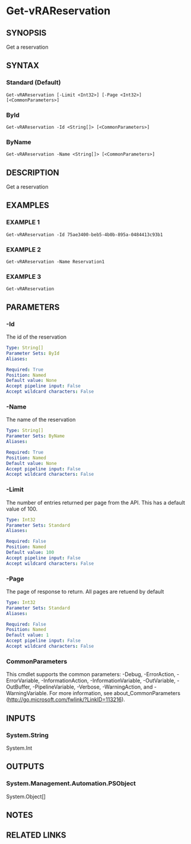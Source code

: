 # Get-vRAReservation

## SYNOPSIS
Get a reservation

## SYNTAX

### Standard (Default)
```
Get-vRAReservation [-Limit <Int32>] [-Page <Int32>] [<CommonParameters>]
```

### ById
```
Get-vRAReservation -Id <String[]> [<CommonParameters>]
```

### ByName
```
Get-vRAReservation -Name <String[]> [<CommonParameters>]
```

## DESCRIPTION
Get a reservation

## EXAMPLES

### EXAMPLE 1
```
Get-vRAReservation -Id 75ae3400-beb5-4b0b-895a-0484413c93b1
```

### EXAMPLE 2
```
Get-vRAReservation -Name Reservation1
```

### EXAMPLE 3
```
Get-vRAReservation
```

## PARAMETERS

### -Id
The id of the reservation

```yaml
Type: String[]
Parameter Sets: ById
Aliases:

Required: True
Position: Named
Default value: None
Accept pipeline input: False
Accept wildcard characters: False
```

### -Name
The name of the reservation

```yaml
Type: String[]
Parameter Sets: ByName
Aliases:

Required: True
Position: Named
Default value: None
Accept pipeline input: False
Accept wildcard characters: False
```

### -Limit
The number of entries returned per page from the API.
This has a default value of 100.

```yaml
Type: Int32
Parameter Sets: Standard
Aliases:

Required: False
Position: Named
Default value: 100
Accept pipeline input: False
Accept wildcard characters: False
```

### -Page
The page of response to return.
All pages are retuend by default

```yaml
Type: Int32
Parameter Sets: Standard
Aliases:

Required: False
Position: Named
Default value: 1
Accept pipeline input: False
Accept wildcard characters: False
```

### CommonParameters
This cmdlet supports the common parameters: -Debug, -ErrorAction, -ErrorVariable, -InformationAction, -InformationVariable, -OutVariable, -OutBuffer, -PipelineVariable, -Verbose, -WarningAction, and -WarningVariable.
For more information, see about_CommonParameters (http://go.microsoft.com/fwlink/?LinkID=113216).

## INPUTS

### System.String
System.Int

## OUTPUTS

### System.Management.Automation.PSObject
System.Object[]

## NOTES

## RELATED LINKS
